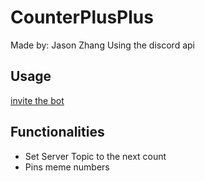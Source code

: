 # CounterPlusPlus
Made by: Jason Zhang
Using the discord api

## Usage
[invite the bot](https://discordapp.com/oauth2/authorize?&client_id=612723457804861527&scope=bot&permissions=8)


## Functionalities
- Set Server Topic to the next count
- Pins meme numbers